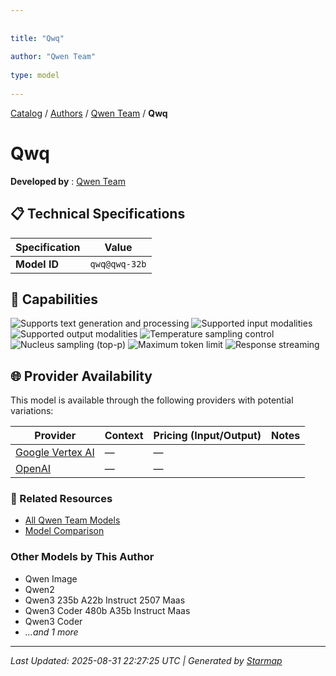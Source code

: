 ```yaml
---
  
  
title: "Qwq"
  
author: "Qwen Team"
  
type: model
  
---
```

  
  
  
[Catalog](../../../..) / [Authors](../../..) / [Qwen Team](../..) / **Qwq**
  
  
# Qwq
  
**Developed by**
: 
[Qwen Team](../)
  
  
## 📋 Technical Specifications
  
| Specification | Value |
|---------|---------|
| **Model ID** | `qwq@qwq-32b` |

  
## 🎯 Capabilities
  
![Supports text generation and processing](https://img.shields.io/badge/text-✓-blue) ![Supported input modalities](https://img.shields.io/badge/input-text-teal) ![Supported output modalities](https://img.shields.io/badge/output-text-cyan) ![Temperature sampling control](https://img.shields.io/badge/temperature-core-red) ![Nucleus sampling (top-p)](https://img.shields.io/badge/top__p-core-red) ![Maximum token limit](https://img.shields.io/badge/max__tokens-core-blue) ![Response streaming](https://img.shields.io/badge/streaming-✓-cyan)
  
  
## 🌐 Provider Availability
  
This model is available through the following providers with potential variations:
  
  
| Provider | Context | Pricing (Input/Output) | Notes |
|---------|---------|---------|---------|
| [Google Vertex AI](../../../providers/google-vertex/models/qwq-at-qwq-32b.md) | — | — |  |
| [OpenAI](../../../providers/openai/models/qwq-at-qwq-32b.md) | — | — |  |

  
### 🔗 Related Resources
  
- [All Qwen Team Models](../)
- [Model Comparison](../../../../models/)
  
  
### Other Models by This Author
  
- Qwen Image
- Qwen2
- Qwen3 235b A22b Instruct 2507 Maas
- Qwen3 Coder 480b A35b Instruct Maas
- Qwen3 Coder
- _...and 1 more_
  
  
---
*Last Updated: 2025-08-31 22:27:25 UTC | Generated by [Starmap](https://github.com/agentstation/starmap)*